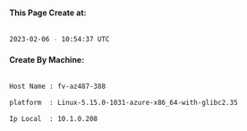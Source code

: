 
   
#### This Page Create at:

```bash

2023-02-06 - 10:54:37 UTC

```

#### Create By Machine:

```bash

Host Name : fv-az487-388

platform  : Linux-5.15.0-1031-azure-x86_64-with-glibc2.35

Ip Local  : 10.1.0.208

```

